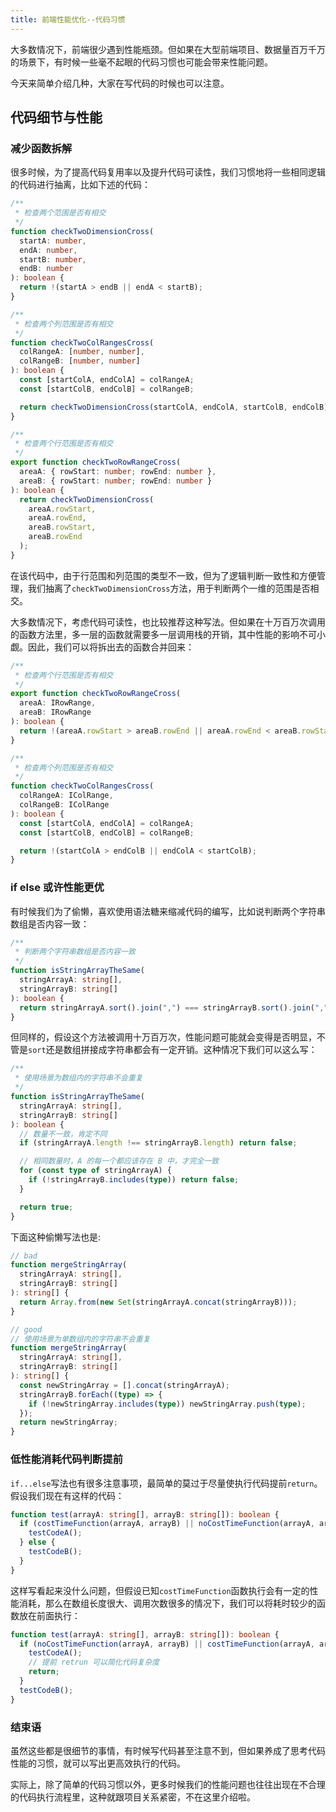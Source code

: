 ```yaml
---
title: 前端性能优化--代码习惯
---
```


大多数情况下，前端很少遇到性能瓶颈。但如果在大型前端项目、数据量百万千万的场景下，有时候一些毫不起眼的代码习惯也可能会带来性能问题。

今天来简单介绍几种，大家在写代码的时候也可以注意。

## 代码细节与性能

### 减少函数拆解

很多时候，为了提高代码复用率以及提升代码可读性，我们习惯地将一些相同逻辑的代码进行抽离，比如下述的代码：

```ts
/**
 * 检查两个范围是否有相交
 */
function checkTwoDimensionCross(
  startA: number,
  endA: number,
  startB: number,
  endB: number
): boolean {
  return !(startA > endB || endA < startB);
}

/**
 * 检查两个列范围是否有相交
 */
function checkTwoColRangesCross(
  colRangeA: [number, number],
  colRangeB: [number, number]
): boolean {
  const [startColA, endColA] = colRangeA;
  const [startColB, endColB] = colRangeB;

  return checkTwoDimensionCross(startColA, endColA, startColB, endColB);
}

/**
 * 检查两个行范围是否有相交
 */
export function checkTwoRowRangeCross(
  areaA: { rowStart: number; rowEnd: number },
  areaB: { rowStart: number; rowEnd: number }
): boolean {
  return checkTwoDimensionCross(
    areaA.rowStart,
    areaA.rowEnd,
    areaB.rowStart,
    areaB.rowEnd
  );
}
```

在该代码中，由于行范围和列范围的类型不一致，但为了逻辑判断一致性和方便管理，我们抽离了`checkTwoDimensionCross`方法，用于判断两个一维的范围是否相交。

大多数情况下，考虑代码可读性，也比较推荐这种写法。但如果在十万百万次调用的函数方法里，多一层的函数就需要多一层调用栈的开销，其中性能的影响不可小觑。因此，我们可以将拆出去的函数合并回来：

```ts
/**
 * 检查两个行范围是否有相交
 */
export function checkTwoRowRangeCross(
  areaA: IRowRange,
  areaB: IRowRange
): boolean {
  return !(areaA.rowStart > areaB.rowEnd || areaA.rowEnd < areaB.rowStart);
}

/**
 * 检查两个列范围是否有相交
 */
function checkTwoColRangesCross(
  colRangeA: IColRange,
  colRangeB: IColRange
): boolean {
  const [startColA, endColA] = colRangeA;
  const [startColB, endColB] = colRangeB;

  return !(startColA > endColB || endColA < startColB);
}
```

### if else 或许性能更优

有时候我们为了偷懒，喜欢使用语法糖来缩减代码的编写，比如说判断两个字符串数组是否内容一致：

```ts
/**
 * 判断两个字符串数组是否内容一致
 */
function isStringArrayTheSame(
  stringArrayA: string[],
  stringArrayB: string[]
): boolean {
  return stringArrayA.sort().join(",") === stringArrayB.sort().join(",");
}
```

但同样的，假设这个方法被调用十万百万次，性能问题可能就会变得是否明显，不管是`sort`还是数组拼接成字符串都会有一定开销。这种情况下我们可以这么写：

```ts
/**
 * 使用场景为数组内的字符串不会重复
 */
function isStringArrayTheSame(
  stringArrayA: string[],
  stringArrayB: string[]
): boolean {
  // 数量不一致，肯定不同
  if (stringArrayA.length !== stringArrayB.length) return false;

  // 相同数量时，A 的每一个都应该存在 B 中，才完全一致
  for (const type of stringArrayA) {
    if (!stringArrayB.includes(type)) return false;
  }

  return true;
}
```

下面这种偷懒写法也是:

```ts
// bad
function mergeStringArray(
  stringArrayA: string[],
  stringArrayB: string[]
): string[] {
  return Array.from(new Set(stringArrayA.concat(stringArrayB)));
}

// good
// 使用场景为单数组内的字符串不会重复
function mergeStringArray(
  stringArrayA: string[],
  stringArrayB: string[]
): string[] {
  const newStringArray = [].concat(stringArrayA);
  stringArrayB.forEach((type) => {
    if (!newStringArray.includes(type)) newStringArray.push(type);
  });
  return newStringArray;
}
```

### 低性能消耗代码判断提前

`if...else`写法也有很多注意事项，最简单的莫过于尽量使执行代码提前`return`。假设我们现在有这样的代码：

```ts
function test(arrayA: string[], arrayB: string[]): boolean {
  if (costTimeFunction(arrayA, arrayB) || noCostTimeFunction(arrayA, arrayB)) {
    testCodeA();
  } else {
    testCodeB();
  }
}
```

这样写看起来没什么问题，但假设已知`costTimeFunction`函数执行会有一定的性能消耗，那么在数组长度很大、调用次数很多的情况下，我们可以将耗时较少的函数放在前面执行：

```ts
function test(arrayA: string[], arrayB: string[]): boolean {
  if (noCostTimeFunction(arrayA, arrayB) || costTimeFunction(arrayA, arrayB)) {
    testCodeA();
    // 提前 retrun 可以简化代码复杂度
    return;
  }
  testCodeB();
}
```

### 结束语

虽然这些都是很细节的事情，有时候写代码甚至注意不到，但如果养成了思考代码性能的习惯，就可以写出更高效执行的代码。

实际上，除了简单的代码习惯以外，更多时候我们的性能问题也往往出现在不合理的代码执行流程里，这种就跟项目关系紧密，不在这里介绍啦。
